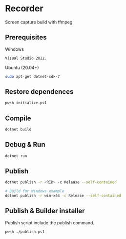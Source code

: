 # Recorder

Screen capture build with ffmpeg.

## Prerequisites

Windows

```bash
Visual Studio 2022.
```

Ubuntu (20.04+)

```bash
sudo apt-get dotnet-sdk-7
```

## Restore dependences

```bash
pwsh initialize.ps1
```

## Compile

```bash
dotnet build
```

## Debug & Run

```bash
dotnet run
```

## Publish

```bash
dotnet publish -r <RID> -c Release --self-contained

# Build for Windows example
dotnet publish -r win-x64 -c Release --self-contained
```

## Publish & Builder installer

Publish script include the publish command.

```bash
pwsh ./publish.ps1
```
